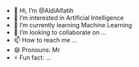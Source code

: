 - 👋 Hi, I’m @AldiAlfatih
- 👀 I’m interested in Artificial Intelligence
- 🌱 I’m currently learning Machine Learning
- 💞️ I’m looking to collaborate on ...
- 📫 How to reach me ...
- 😄 Pronouns: Mr
- ⚡ Fun fact: ...

<!---
AldiAlfatih/AldiAlfatih is a ✨ special ✨ repository because its `README.md` (this file) appears on your GitHub profile.
You can click the Preview link to take a look at your changes.
--->
